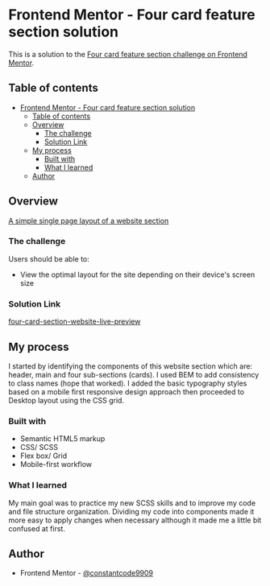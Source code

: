 # Frontend Mentor - Four card feature section solution

This is a solution to the [Four card feature section challenge on Frontend Mentor](https://www.frontendmentor.io/challenges/four-card-feature-section-weK1eFYK).
## Table of contents

- [Frontend Mentor - Four card feature section solution](#frontend-mentor---four-card-feature-section-solution)
  - [Table of contents](#table-of-contents)
  - [Overview](#overview)
    - [The challenge](#the-challenge)
    - [Solution Link](#solution-link)
  - [My process](#my-process)
    - [Built with](#built-with)
    - [What I learned](#what-i-learned)
  - [Author](#author)


## Overview
<ins>A simple single page layout of a website section</ins>

### The challenge

Users should be able to:

- View the optimal layout for the site depending on their device's screen size

### Solution Link

[four-card-section-website-live-preview](https://mohamedamin324.github.io/four-card-feature-section/)


## My process

I started by identifying the components of this website section which are: header, main and four sub-sections (cards). I used BEM to add consistency to class names (hope that worked). I added the basic typography styles based on a mobile first responsive design approach then proceeded to Desktop layout using the CSS grid.

### Built with

- Semantic HTML5 markup
- CSS/ SCSS
- Flex box/ Grid
- Mobile-first workflow

### What I learned

My main goal was to practice my new SCSS skills and to improve my code and file structure organization. Dividing my code into components made it more easy to apply changes when necessary although it made me a little bit confused at first.


## Author

- Frontend Mentor - [@constantcode9909](https://www.frontendmentor.io/profile/constantcode9909)
